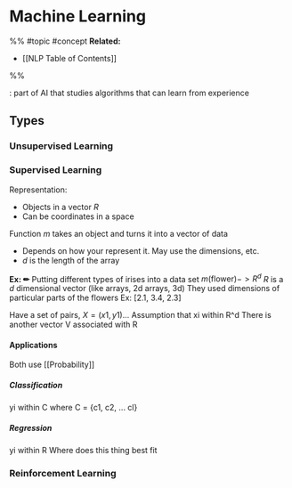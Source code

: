 # Machine Learning
%%
#topic
#concept
**Related:**
-  [[NLP Table of Contents]]

%%

: part of AI that studies algorithms that can learn from experience

## Types

### Unsupervised Learning

### Supervised Learning
Representation:
- Objects in a vector $R$
- Can be coordinates in a space

Function $m$ takes an object and turns it into a vector of data
- Depends on how your represent it. May use the dimensions, etc. 
- $d$ is the length of the array

**Ex: ✏**  Putting different types of irises into a data set
$m(\text{flower}) -> R^d$
$R$ is a $d$ dimensional vector (like arrays, 2d arrays, 3d)
They used dimensions of particular parts of the flowers 
Ex: \[2.1, 3.4, 2.3]



Have a set of pairs, $X = {(x1, y1)...}$
Assumption that xi within R^d
There is another vector V associated with R

#### Applications
Both use [[Probability]]

##### Classification
yi within C where C = {c1, c2, ... cl}
##### Regression
yi within R
Where does this thing best fit


### Reinforcement Learning